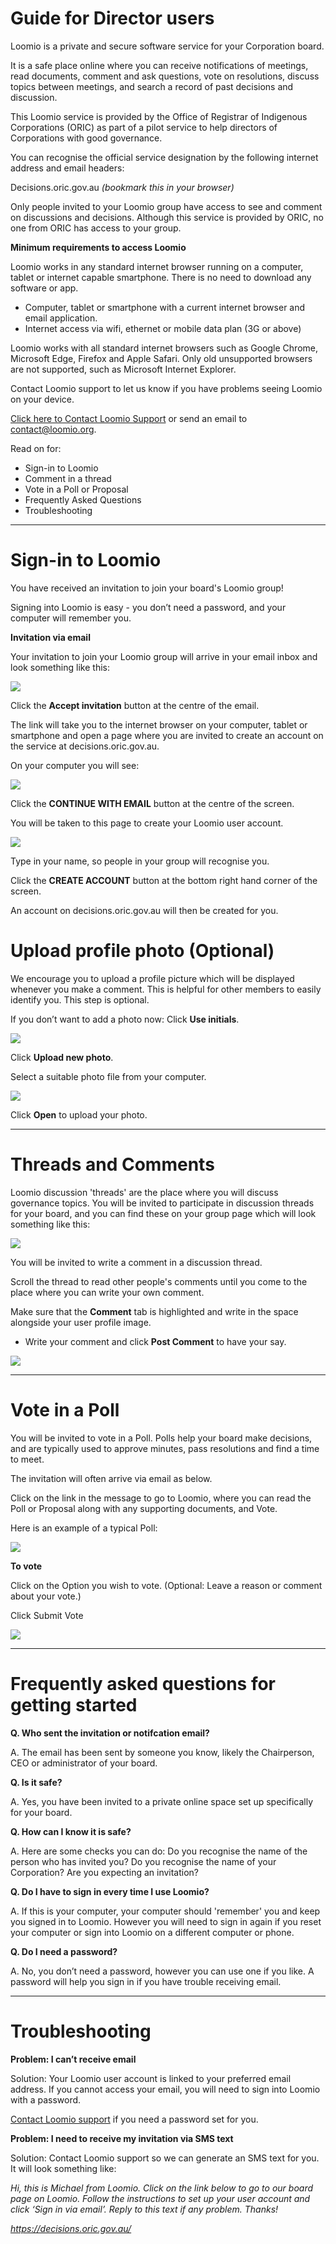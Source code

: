 # Guide for Director users

Loomio is a private and secure software service for your Corporation board.

It is a safe place online where you can receive notifications of meetings, read documents, comment and ask questions, vote on resolutions, discuss topics between meetings, and search a record of past decisions and discussion.

This Loomio service is provided by the Office of Registrar of Indigenous Corporations (ORIC) as part of a pilot service to help directors of Corporations with good governance.

You can recognise the official service designation by the following internet address and email headers:

Decisions.oric.gov.au *(bookmark this in your browser)*

Only people invited to your Loomio group have access to see and comment on discussions and decisions.  Although this service is provided by ORIC, no one from ORIC has access to your group.

****Minimum requirements to access Loomio****

Loomio works in any standard internet browser running on a computer, tablet or internet capable smartphone.  There is no need to download any software or app.

* Computer, tablet or smartphone with a current internet browser and email application.
* Internet access via wifi, ethernet or mobile data plan (3G or above)

Loomio works with all standard internet browsers such as Google Chrome, Microsoft Edge, Firefox and Apple Safari. Only old unsupported browsers are not supported, such as Microsoft Internet Explorer.

Contact Loomio support to let us know if you have problems seeing Loomio on your device.

[Click here to Contact Loomio Support](https://www.loomio.org/contact) or send an email to [contact@loomio.org](mailto:contact@loomio.org).

Read on for:

* Sign-in to Loomio
* Comment in a thread
* Vote in a Poll or Proposal
* Frequently Asked Questions
* Troubleshooting



---

# Sign-in to Loomio

You have received an invitation to join your board's Loomio group!

Signing into Loomio is easy - you don’t need a password, and your computer will remember you.

**Invitation via email**

Your invitation to join your Loomio group will arrive in your email inbox and look something like this:

![](email-invitation.png#width-80)

Click the **Accept invitation** button at the centre of the email.

The link will take you to the internet browser on your computer, tablet or smartphone and open a page where you are invited to create an account on the service at decisions.oric.gov.au.

On your computer you will see:

![](accept-invitation.png#width-80)

Click the **CONTINUE WITH EMAIL** button at the centre of the screen.

You will be taken to this page to create your Loomio user account.

![](create-account.png#width-80)

Type in your name, so people in your group will recognise you.

Click the **CREATE ACCOUNT** button at the bottom right hand corner of the screen.

An account on decisions.oric.gov.au will then be created for you.

# Upload profile photo (Optional)

We encourage you to upload a profile picture which will be displayed whenever you make a comment. This is helpful for other members to easily identify you. This step is optional.

If you don’t want to add a photo now: Click **Use initials**.

![](set-profile-photo.png#width-80)


Click **Upload new photo**.

Select a suitable photo file from your computer.

![](upload-photo.png#width-80)

Click **Open** to upload your photo.

---


# Threads and Comments
Loomio discussion 'threads' are the place where you will discuss governance topics. You will be invited to participate in discussion threads for your board, and you can find these on your group page which will look something like this:

![](thread.png)


You will be invited to write a comment in a discussion thread.

Scroll the thread to read other people's comments until you come to the place where you can write your own comment.

Make sure that the **Comment** tab is highlighted and write in the space alongside your user profile image.

* Write your comment and click **Post Comment** to have your say.

![](comment.png#width-80)


---


# Vote in a Poll
You will be invited to vote in a Poll.  Polls help your board make decisions, and are typically used to approve minutes, pass resolutions and find a time to meet.

The invitation will often arrive via email as below.

Click on the link in the message to go to Loomio, where you can read the Poll or Proposal along with any supporting documents, and Vote.

Here is an example of a typical Poll:

![](poll-email.png#width-80)

**To vote**

Click on the Option you wish to vote.
(Optional: Leave a reason or comment about your vote.)

Click Submit Vote

![](vote-form.png#width-80)

---

# Frequently asked questions for getting started
**Q. Who sent the invitation or notifcation email?**

A. The email has been sent by someone you know, likely the Chairperson, CEO or administrator of your board.

**Q. Is it safe?**  

A. Yes, you have been invited to a private online space set up specifically for your board.  

**Q. How can I know it is safe?**

A. Here are some checks you can do:
Do you recognise the name of the person who has invited you?
Do you recognise the name of your Corporation?
Are you expecting an invitation?

**Q. Do I have to sign in every time I use Loomio?**

A. If this is your computer, your computer should 'remember' you and keep you signed in to Loomio. However you will need to sign in again if you reset your computer or sign into Loomio on a different computer or phone.

**Q. Do I need a password?**

A. No, you don’t need a password, however you can use one if you like. A password will help you sign in if you have trouble receiving email.

---

# Troubleshooting

**Problem: I can’t receive email**

Solution: Your Loomio user account is linked to your preferred email address.  If you cannot access your email, you will need to sign into Loomio with a password.

[Contact Loomio support](https://decisions.oric.gov.au/contact) if you need a password set for you.

**Problem: I need to receive my invitation via SMS text**

Solution: Contact Loomio support so we can generate an SMS text for you. It will look something like:

*Hi, this is Michael from Loomio. Click on the link below to go to our board page on Loomio. Follow the instructions to set up your user account and click ‘Sign in via email’. Reply to this text if any problem. Thanks!*

*https://decisions.oric.gov.au/*
